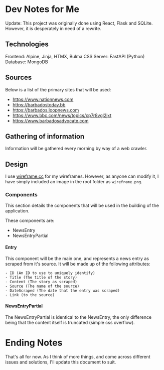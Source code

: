# Dev Notes for Me

Update: This project was originally done using React, Flask and SQLite. However, it is desperately in need of a rewrite.

## Technologies

Frontend: Alpine, Jinja, HTMX, Bulma CSS
Server: FastAPI (Python)
Database: MongoDB

## Sources

Below is a list of the primary sites that will be used:

- https://www.nationnews.com
- https://barbadostoday.bb
- https://barbados.loopnews.com
- https://www.bbc.com/news/topics/cp7r8vgl2jxt
- https://www.barbadosadvocate.com

## Gathering of information

Information will be gathered every morning by way of a web crawler.

## Design

I use [wireframe.cc](https://wireframe.cc) for my wireframes. However, as anyone can modify it, I have simply included an image in the root folder as `wireframe.png`.

### Components

This section details the components that will be used in the building of the application.

These components are:

- NewsEntry
- NewsEntryPartial

#### Entry

This component will be the main one, and represents a news entry as scraped from it's source. It will be made up of the following attributes:

    - ID (An ID to use to uniquely identify)
    - Title (The title of the story)
    - Content (The story as scraped)
    - Source (The name of the source)
    - DateScraped (The date that the entry was scraped)
    - Link (to the source)

#### NewsEntryPartial

The NewsEntryPartial is identical to the NewsEntry, the only difference being that the content itself is truncated (simple css overflow).

# Ending Notes

That's all for now. As I think of more things, and come across different issues and solutions, I'll update this document to suit.
